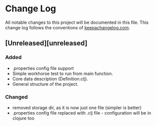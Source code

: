 # Change Log
All notable changes to this project will be documented in this file. This change log follows the conventions of [keepachangelog.com](http://keepachangelog.com/).

## [Unreleased][unreleased]
### Added
- .properties config file support
- Simple workhorse test to run from main function.
- Core data description (Definition.clj).
- General structure of the project.

### Changed
- removed storage dir, as it is now just one file (simpler is better)
- .properties config file replaced with .clj file - configuration will be in clojure too


